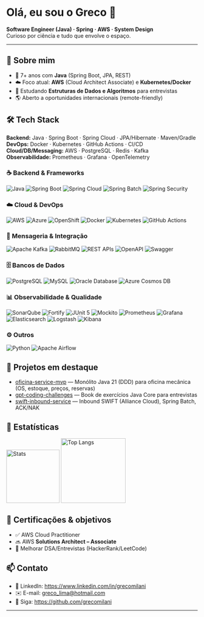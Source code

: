 # Olá, eu sou o Greco 👋

**Software Engineer (Java) · Spring · AWS · System Design**  
Curioso por ciência e tudo que envolve o espaço.

---

## 🚀 Sobre mim
- 🧰 7+ anos com **Java** (Spring Boot, JPA, REST)
- ☁️ Foco atual: **AWS** (Cloud Architect Associate) e **Kubernetes/Docker**
- 🧠 Estudando **Estruturas de Dados e Algoritmos** para entrevistas
- 🌎 Aberto a oportunidades internacionais (remote-friendly)

## 🛠️ Tech Stack
**Backend:** Java · Spring Boot · Spring Cloud · JPA/Hibernate · Maven/Gradle  
**DevOps:** Docker · Kubernetes · GitHub Actions · CI/CD  
**Cloud/DB/Messaging:** AWS · PostgreSQL · Redis · Kafka  
**Observabilidade:** Prometheus · Grafana · OpenTelemetry
<!-- 💻 Tecnologias -->

<h3>☕ Backend & Frameworks</h3>
<p>
  <img alt="Java" src="https://img.shields.io/badge/Java-ED8B00?logo=openjdk&logoColor=white" />
  <img alt="Spring Boot" src="https://img.shields.io/badge/Spring%20Boot-6DB33F?logo=springboot&logoColor=white" />
  <img alt="Spring Cloud" src="https://img.shields.io/badge/Spring%20Cloud-6DB33F?logo=spring&logoColor=white" />
  <img alt="Spring Batch" src="https://img.shields.io/badge/Spring%20Batch-6DB33F?logo=spring&logoColor=white" />
  <img alt="Spring Security" src="https://img.shields.io/badge/Spring%20Security-6DB33F?logo=spring&logoColor=white" />
</p>

<h3>☁️ Cloud & DevOps</h3>
<p>
  <img alt="AWS" src="https://img.shields.io/badge/AWS-232F3E?logo=amazon-aws&logoColor=white" />
  <img alt="Azure" src="https://img.shields.io/badge/Azure-0078D4?logo=microsoft-azure&logoColor=white" />
  <img alt="OpenShift" src="https://img.shields.io/badge/OpenShift-EE0000?logo=redhatopenshift&logoColor=white" />
  <img alt="Docker" src="https://img.shields.io/badge/Docker-2496ED?logo=docker&logoColor=white" />
  <img alt="Kubernetes" src="https://img.shields.io/badge/Kubernetes-326CE5?logo=kubernetes&logoColor=white" />
  <img alt="GitHub Actions" src="https://img.shields.io/badge/GitHub%20Actions-2088FF?logo=githubactions&logoColor=white" />
</p>

<h3>🔗 Mensageria & Integração</h3>
<p>
  <img alt="Apache Kafka" src="https://img.shields.io/badge/Apache%20Kafka-231F20?logo=apachekafka&logoColor=white" />
  <img alt="RabbitMQ" src="https://img.shields.io/badge/RabbitMQ-F60C00?logo=rabbitmq&logoColor=white" />
  <img alt="REST APIs" src="https://img.shields.io/badge/REST-02569B?logo=rest&logoColor=white" />
  <img alt="OpenAPI" src="https://img.shields.io/badge/OpenAPI-6BA539?logo=openapiinitiative&logoColor=white" />
  <img alt="Swagger" src="https://img.shields.io/badge/Swagger-85EA2D?logo=swagger&logoColor=black" />
</p>

<h3>🗄️ Bancos de Dados</h3>
<p>
  <img alt="PostgreSQL" src="https://img.shields.io/badge/PostgreSQL-4169E1?logo=postgresql&logoColor=white" />
  <img alt="MySQL" src="https://img.shields.io/badge/MySQL-4479A1?logo=mysql&logoColor=white" />
  <img alt="Oracle Database" src="https://img.shields.io/badge/Oracle-F80000?logo=oracle&logoColor=white" />
  <img alt="Azure Cosmos DB" src="https://img.shields.io/badge/Azure%20Cosmos%20DB-0078D4?logo=microsoft-azure&logoColor=white" />
</p>

<h3>📊 Observabilidade & Qualidade</h3>
<p>
  <img alt="SonarQube" src="https://img.shields.io/badge/SonarQube-4E9BCD?logo=sonarqube&logoColor=white" />
  <img alt="Fortify" src="https://img.shields.io/badge/Fortify-0078D4?logo=microfocus&logoColor=white" />
  <img alt="JUnit 5" src="https://img.shields.io/badge/JUnit%205-25A162?logo=junit5&logoColor=white" />
  <img alt="Mockito" src="https://img.shields.io/badge/Mockito-2C9B00?logo=mockito&logoColor=white" />
  <img alt="Prometheus" src="https://img.shields.io/badge/Prometheus-E6522C?logo=prometheus&logoColor=white" />
  <img alt="Grafana" src="https://img.shields.io/badge/Grafana-F46800?logo=grafana&logoColor=white" />
  <img alt="Elasticsearch" src="https://img.shields.io/badge/Elasticsearch-005571?logo=elasticsearch&logoColor=white" />
  <img alt="Logstash" src="https://img.shields.io/badge/Logstash-F2C811?logo=logstash&logoColor=black" />
  <img alt="Kibana" src="https://img.shields.io/badge/Kibana-005571?logo=kibana&logoColor=white" />
</p>

<h3>⚙️ Outros</h3>
<p>
  <img alt="Python" src="https://img.shields.io/badge/Python-3776AB?logo=python&logoColor=white" />
  <img alt="Apache Airflow" src="https://img.shields.io/badge/Apache%20Airflow-017CEE?logo=apacheairflow&logoColor=white" />
</p>



## 📌 Projetos em destaque
- [oficina-service-mvp](https://github.com/SEU_USUARIO/oficina-service-mvp) — Monólito Java 21 (DDD) para oficina mecânica (OS, estoque, preços, reservas)
- [gpt-coding-challenges](https://github.com/SEU_USUARIO/gpt-coding-challenges) — Book de exercícios Java Core para entrevistas
- [swift-inbound-service](https://github.com/SEU_USUARIO/swift-inbound-service) — Inbound SWIFT (Alliance Cloud), Spring Batch, ACK/NAK

## 🧪 Estatísticas

<p align="left">
  <img
    src="https://grecomilani.vercel.app/api?username=grecomilani&show_icons=true&hide_title=true&include_all_commits=true&count_private=true&include_orgs=true&cache_seconds=3600&theme=github_dark"
    alt="Stats"
    height="140"
  />
  <img
    src="https://github-readme-stats.vercel.app/api/top-langs/?username=grecomilani&layout=compact&size_weight=0.5&count_weight=0.5&langs_count=10&hide=css,html&theme=github_dark"
    alt="Top Langs"
    height="170"
  />
</p>


## 🎯 Certificações & objetivos
- ✅ AWS Cloud Practitioner
- 🔜 AWS **Solutions Architect – Associate**
- 🎯 Melhorar DSA/Entrevistas (HackerRank/LeetCode)

## 📫 Contato
- 💼 LinkedIn: https://www.linkedin.com/in/grecomilani
- ✉️ E-mail: greco_lima@hotmail.com
- 🐙 Siga: https://github.com/grecomilani

---
